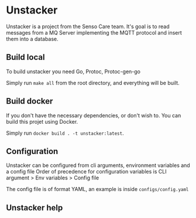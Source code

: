 # Unstacker

Unstacker is a project from the Senso Care team. It's goal is to read messages from a MQ Server implementing the MQTT protocol and insert them into a database.


## Build local
To build unstacker you need Go, Protoc, Protoc-gen-go

Simply run `make all` from the root directory, and everything will be built.

## Build docker
If you don't have the necessary dependencies, or don't wish to. You can build this projet using Docker.

Simply run `docker build . -t unstacker:latest`.

## Configuration

Unstacker can be configured from cli arguments, environment variables and a config file
Order of precedence for configuration variables is CLI argument > Env variables > Config file

The config file is of format YAML, an example is inside `configs/config.yaml`


## Unstacker help

